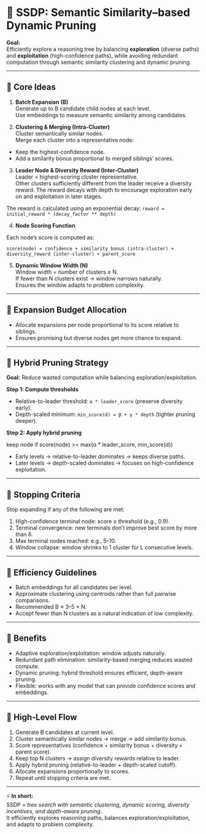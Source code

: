 # 🌳 SSDP: Semantic Similarity–based Dynamic Pruning

**Goal:**  
Efficiently explore a reasoning tree by balancing **exploration** (diverse paths) and **exploitation** (high-confidence paths), while avoiding redundant computation through semantic similarity clustering and dynamic pruning.

---

## 🔹 Core Ideas

1. **Batch Expansion (B)**  
Generate up to B candidate child nodes at each level.  
Use embeddings to measure semantic similarity among candidates.

2. **Clustering & Merging (Intra-Cluster)**  
Cluster semantically similar nodes.  
Merge each cluster into a representative node:  
- Keep the highest-confidence node.  
- Add a similarity bonus proportional to merged siblings’ scores.

3. **Leader Node & Diversity Reward (Inter-Cluster)**  
Leader = highest-scoring cluster representative.  
Other clusters sufficiently different from the leader receive a diversity reward. The reward decays with depth to encourage exploration early on and exploitation in later stages.

The reward is calculated using an exponential decay:
`reward = initial_reward * (decay_factor ** depth)`

4. **Node Scoring Function**  

Each node’s score is computed as:
```
score(node) = confidence + similarity_bonus (intra-cluster) + diversity_reward (inter-cluster) + parent_score
```


5. **Dynamic Window Width (N)**  
Window width = number of clusters ≤ N.  
If fewer than N clusters exist → window narrows naturally.  
Ensures the window adapts to problem complexity.

---

## 🔹 Expansion Budget Allocation

- Allocate expansions per node proportional to its score relative to siblings.  
- Ensures promising but diverse nodes get more chance to expand.

---

## 🔹 Hybrid Pruning Strategy

**Goal:** Reduce wasted computation while balancing exploration/exploitation.

**Step 1: Compute thresholds**  
- Relative-to-leader threshold: `α * leader_score` (preserve diversity early).  
- Depth-scaled minimum: `min_score(d) = β + γ * depth` (tighter pruning deeper).

**Step 2: Apply hybrid pruning**

keep node if score(node) >= max(α * leader_score, min_score(d))



- Early levels → relative-to-leader dominates → keeps diverse paths.  
- Later levels → depth-scaled dominates → focuses on high-confidence exploitation.

---

## 🔹 Stopping Criteria

Stop expanding if any of the following are met:

1. High-confidence terminal node: score ≥ threshold (e.g., 0.9).  
2. Terminal convergence: new terminals don’t improve best score by more than δ.  
3. Max terminal nodes reached: e.g., 5–10.  
4. Window collapse: window shrinks to 1 cluster for L consecutive levels.

---

## 🔹 Efficiency Guidelines

- Batch embeddings for all candidates per level.  
- Approximate clustering using centroids rather than full pairwise comparisons.  
- Recommended B ≈ 3–5 × N.  
- Accept fewer than N clusters as a natural indication of low complexity.

---

## 🔹 Benefits

- Adaptive exploration/exploitation: window adjusts naturally.  
- Redundant path elimination: similarity-based merging reduces wasted compute.  
- Dynamic pruning: hybrid threshold ensures efficient, depth-aware pruning.  
- Flexible: works with any model that can provide confidence scores and embeddings.

---

## 🔹 High-Level Flow

1. Generate B candidates at current level.  
2. Cluster semantically similar nodes → merge → add similarity bonus.  
3. Score representatives (confidence + similarity bonus + diversity + parent score).  
4. Keep top N clusters → assign diversity rewards relative to leader.  
5. Apply hybrid pruning (relative-to-leader + depth-scaled cutoff).  
6. Allocate expansions proportionally to scores.  
7. Repeat until stopping criteria are met.

---

⚡ **In short:**  
SSDP = *tree search with semantic clustering, dynamic scoring, diversity incentives, and depth-aware pruning*.  
It efficiently explores reasoning paths, balances exploration/exploitation, and adapts to problem complexity.
